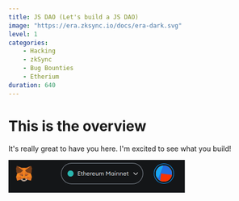 ```yaml
---
title: JS DAO (Let's build a JS DAO)
image: "https://era.zksync.io/docs/era-dark.svg"
level: 1
categories:
    - Hacking
    - zkSync
    - Bug Bounties
    - Etherium
duration: 640
---
```


# This is the overview

It's really great to have you here. I'm excited to see what you build!

![image info](assets/connect-1.png)
